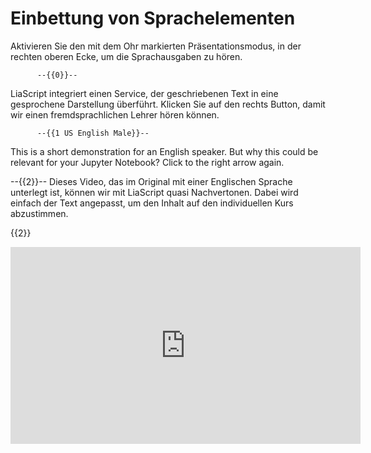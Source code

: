 <!--
author:   Sebastian Zug & André Dietrich
email:    sebastian.zug@informatik.tu-freiberg.de & andre.dietrich@informatik.tu-freiberg.de
version:  0.0.4
language: de
narrator: Deutsch Female

import:  https://raw.githubusercontent.com/liascript-templates/plantUML/master/README.md
         https://github.com/LiaTemplates/Pyodide
-->

# Einbettung von Sprachelementen

Aktivieren Sie den mit dem Ohr markierten Präsentationsmodus, in der rechten oberen Ecke, um die Sprachausgaben zu hören.

          --{{0}}--
LiaScript integriert einen Service, der geschriebenen Text in eine gesprochene Darstellung überführt. Klicken Sie auf den rechts Button, damit wir einen fremdsprachlichen Lehrer hören können.

          --{{1 US English Male}}--
This is a short demonstration for an English speaker. But why this could be relevant for your Jupyter Notebook? Click to the right arrow again.

--{{2}}--
Dieses Video, das im Original mit einer Englischen Sprache unterlegt ist, können wir mit LiaScript quasi Nachvertonen. Dabei wird einfach der Text angepasst, um den Inhalt auf den individuellen Kurs abzustimmen.

{{2}}
<iframe width="560" height="315" src="https://www.youtube.com/embed/Pls9sOQ2x_s?start=5&end=22&autoplay=1&mute=1" frameborder="0" allow="accelerometer; autoplay; encrypted-media; gyroscope; picture-in-picture" allowfullscreen></iframe>
